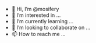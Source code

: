 - 👋 Hi, I’m @mosifery
- 👀 I’m interested in ...
- 🌱 I’m currently learning ...
- 💞️ I’m looking to collaborate on ...
- 📫 How to reach me ...

<!---
mosifery/mosifery is a ✨ special ✨ repository because its `README.md` (this file) appears on your GitHub profile.
You can click the Preview link to take a look at your changes.
--->
